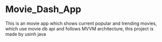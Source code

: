 # Movie_Dash_App

This is an movie app which shows current popular and trending movies, which use movie db api and follows MVVM architecture, this project is made by usinh java
